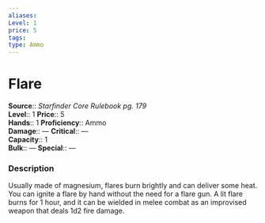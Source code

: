 ```yaml
---
aliases: 
Level: 1
price: 5
tags: 
type: Ammo
---
```


# Flare

**Source**:: _Starfinder Core Rulebook pg. 179_  
**Level**:: 1
**Price**:: 5  
**Hands**:: 1
**Proficiency**:: Ammo  
**Damage**:: —
**Critical**:: —  
**Capacity**:: 1  
**Bulk**:: —
**Special**:: —

### Description

Usually made of magnesium, flares burn brightly and can deliver some heat. You can ignite a flare by hand without the need for a flare gun. A lit flare burns for 1 hour, and it can be wielded in melee combat as an improvised weapon that deals 1d2 fire damage.
